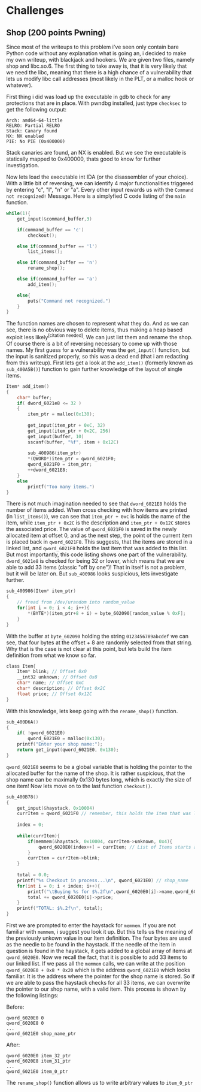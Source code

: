 # Challenges

## Shop (200 points Pwning)

Since most of the writeups to this problem i've seen only contain bare Python code without any explanation what is going an, i decided to make my own writeup, with blackjack and hookers. We are given two files, namely shop and libc.so.6. The first thing to take away is, that it is very likely that we need the libc, meaning that there is a high chance of a vulnerability that lets us modify libc call addresses (most likely in the PLT, or a malloc hook or whatever).

First thing i did was load up the executable in gdb to check for any protections that are in place. With pwndbg installed, just type `checksec` to get the following output:


```
Arch: amd64-64-little
RELRO: Partial RELRO
Stack: Canary found
NX: NX enabled
PIE: No PIE (0x400000)
```

Stack canaries are found, an NX is enabled. But we see the executable is statically mapped to 0x400000, thats good to know for further investigation.

Now lets load the executable int IDA (or the disassembler of your choice). With a little bit of reversing, we can identify 4 major functionalities triggered by entering "c", "l", "n" or "a". Every other input rewards us with the `Command not recognized!` Message. Here is a simplyfied C code listing of the `main` function.


```c
while(1){
    get_input(&command_buffer,3)

    if(command_buffer == 'c')
        checkout();

    else if(command_buffer == 'l')
        list_items();

    else if(command_buffer == 'n')
        rename_shop();

    else if(command_buffer == 'a')
        add_item();

    else{
        puts("Command not recognized.")
    }
}
```

The function names are chosen to represent what they do. And as we can see, there is no obvious way to delete items, thus making a heap based exploit less likely<sup>[citation needed]</sup>. We can just list them and rename the shop.  Of course there is a bit of reversing necessary to come up with those names. My first guess for a vulnerability was the `get_input()` function, but the input is sanitized properly, so this was a dead end (that i am redacting from this writeup). First lets get a look at the `add_item()` (formerly known as `sub_400A5B()`) function to gain further knowledge of the layout of single items. 

```c
Item* add_item()
{
    char* buffer;
    if( dword_6021e8 <= 32 )
    {
        item_ptr = malloc(0x130);
        
        get_input(item_ptr + 0xC, 32)
        get_input(item_ptr + 0x2C, 256)
        get_input(buffer, 10)
        sscanf(buffer, "%f", item + 0x12C)
        
        sub_400986(item_ptr)
        *(QWORD*)item_ptr = qword_6021F0;
        qword_6021F0 = item_ptr;
        ++dword_6021E8;
    }
    else
        printf("Too many items.")
}
```

There is not much imagination needed to see that `dword_6021E8` holds the number of items added. When cross checking with how items are printed (in `list_items()`), we can see that `item_ptr + 0xC` is holds the name of the item, while `item_ptr + 0x2C` is the description and `item_ptr + 0x12C` stores the associated price. The value of `qword_6021F0` is saved in the newly allocated item at offset 0, and as the next step, the point of the current item is placed back in `qword_6021F0`. This suggests, that the items are stored in a linked list, and `qword_6021F0` holds the last item that was added to this list. But most importantly, this code listing shows one part of the vulnerability. `dword_6021e8` is checked for being 32 or lower, which means that we are able to add 33 items (classic "off by one")! That in itself is not a problem, but it will be later on.  But `sub_400986` looks suspicious, lets investigate further.

```c
sub_400986(Item* item_ptr)
{
    // fread from /dev/urandom into random_value
    for(int i = 0; i < 4; i++){
        *(BYTE*)(item_ptr+8 + i) = byte_602090[random_value % 0xF];
    }
}
```
With the buffer at `byte_602090` holding the string `0123456789abcdef` we can see, that four bytes at the offset + 8 are randomly selected from that string. Why that is the case is not clear at this point, but lets build the item definition from what we know so far.

```c
class Item{
    Item* blink; // Offset 0x0
    __int32 unknown; // Offset 0x8
    char* name; // Offset 0xC
    char* description; // Offset 0x2C
    float price; // Offset 0x12C
}
```

With this knowledge, lets keep going with the `rename_shop()` function.

```c
sub_400D6A()
{
    if( !qword_6021E0)
        qword_6021E0 = malloc(0x130);
    printf("Enter your shop name:");
    return get_input(qword_6021E0, 0x130);
}
```

`qword_6021E0` seems to be a global variable that is holding the pointer to the allocated buffer for the name of the shop. It is rather suspicious, that the shop name can be maximally 0x130 bytes long, which is exactly the size of one item! Now lets move on to the last function `checkout()`.

```c
sub_400B78()
{
    get_input(&haystack, 0x10004)
    currItem = qword_6021F0 // remember, this holds the item that was last added to the list!
    
    index = 0;
    
    while(currItem){
        if(memmem(&haystack, 0x10004, currItem->unknown, 0x4){
            qword_6020E0[index++] = currItem; // List of Items starts at qword_6020E0
        }
        currItem = currItem->blink;
    }
    
    total = 0.0;
    printf("%s Checkout in process...\n", qword_6021E0) // shop_name
    for(int i = 0; i < index; i++){
        printf("\tBuying %s for $%.2f\n",qword_6020E0[i]->name,qword_6020E0[i]->price) // qword_6020E0 = item_array
        total += qword_6020E0[i]->price;
    }
    printf("TOTAL: $%.2f\n", total);
}
```

First we are prompted to enter the haystack for `memmem`. If you are not familiar with `memmem`, i suggest you look it up. But this tells us the meaning of the previously unkown value in our Item definition. The four bytes are used as the needle to be found in the haystack. If the needle of the item in question is found in the haystack, it gets added to a global array of items at `qword_6020E0`. Now we recall the fact, that it is possible to add 33 items to our linked list. If we pass all the `memmem` calls, we can write at the position `qword_6020E0 + 0x8 * 0x20` which is the address `qword_6021E0` which looks familiar. It is the address where the pointer for the shop name is stored. So if we are able to pass the haystack checks for all 33 items, we can overwrite the pointer to our shop name, with a valid item. This process is shown by the following listings:

Before:
```
qword_6020E0 0
qword_6020E8 0
...
qword_6021E0 shop_name_ptr
```

After:
```
qword_6020E0 item_32_ptr
qword_6020E8 item_31_ptr
...
qword_6021E0 item_0_ptr
```

The `rename_shop()` function allows us to write arbitrary values to `item_0_ptr`

